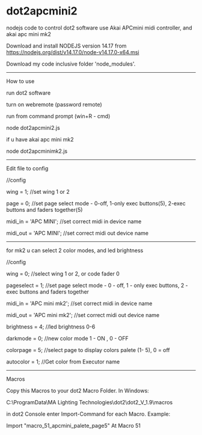 # dot2apcmini2
nodejs code to control dot2 software use Akai APCmini midi controller, and akai apc mini mk2


Download and install NODEJS version 14.17 from https://nodejs.org/dist/v14.17.0/node-v14.17.0-x64.msi


Download my code inclusive folder 'node_modules'.

----------------------

How to use

run dot2 software

turn on webremote (password remote)

run from command prompt (win+R - cmd)

node dot2apcmini2.js

if u have akai apc mini mk2

node dot2apcminimk2.js


--------------------

Edit file to config

//config 

wing = 1;   //set wing 1 or 2

page = 0;   //set page select mode - 0-off, 1-only exec buttons(5), 2-exec buttons and faders together(5)

midi_in = 'APC MINI';     //set correct midi in device name

midi_out = 'APC MINI';    //set correct midi out device name


-----

for mk2 u can select 2 color modes, and led brightness


//config 


wing = 0;   //select wing 1 or 2, or code fader 0

pageselect = 1;   //set page select mode - 0 - off, 1 - only exec buttons, 2 - exec buttons and faders together

midi_in = 'APC mini mk2';     //set correct midi in device name

midi_out = 'APC mini mk2';    //set correct midi out device name

brightness = 4;     //led brightness 0-6

darkmode = 0;   //new color mode 1 - ON , 0 - OFF

colorpage = 5;  //select page to display colors palete (1- 5), 0 = off

autocolor = 1;  //Get color from Executor name

-----

Macros

Copy this Macros to your dot2 Macro Folder. In Windows: 

C:\ProgramData\MA Lighting Technologies\dot2\dot2_V_1.9\macros

in dot2 Console enter Import-Command for each Macro.
Example:

Import "macro_51_apcmini_palete_page5" At Macro 51
